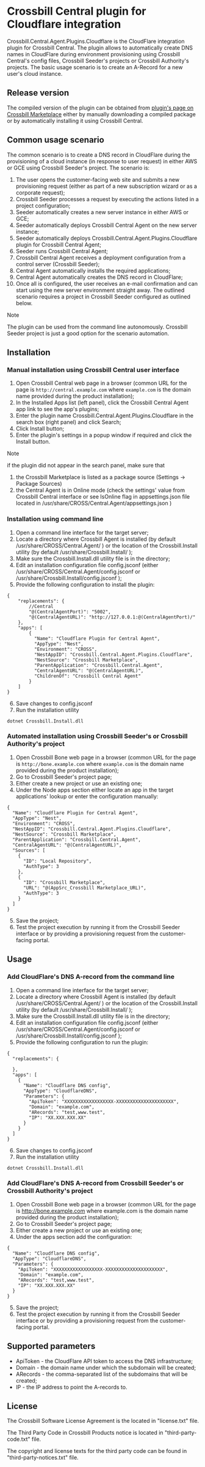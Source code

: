 # Crossbill Central plugin for Cloudflare integration

Crossbill.Central.Agent.Plugins.Cloudflare is the CloudFlare integration plugin for Crossbill Central. The plugin allows to automatically create DNS names in CloudFlare during environment provisioning using Crossbill Central's config files, Crossbill Seeder's projects or Crossbill Authority's projects. The basic usage scenario is to create an A-Record for a new user's cloud instance.

## Release version

The compiled version of the plugin can be obtained from [plugin's page on Crossbill Marketplace](https://marketplace.crossbillsoftware.com/en/Apps/Details/Crossbill.Central.Agent.Plugins.Cloudflare/) either by manually downloading a compiled package or by automatically installing it using Crossbill Central.

## Common usage scenario
The common scenario is to create a DNS record in CloudFlare during the provisioning of a cloud instance (in response to user request) in either AWS or GCE using Crossbill Seeder's project. The scenario is:
1. The user opens the customer-facing web site and submits a new provisioning request (either as part of a new subscription wizard or as a corporate request);
2. Crossbill Seeder processes a request by executing the actions listed in a project configuration;
3. Seeder automatically creates a new server instance in either AWS or GCE;
4. Seeder automatically deploys Crossbill Central Agent on the new server instance;
5. Seeder automatically deploys Crossbill.Central.Agent.Plugins.Cloudflare plugin for Crossbill Central Agent;
6. Seeder runs Crossbill Central Agent;
7. Crossbill Central Agent receives a deployment configuration from a control server (Crossbill Seeder);
8. Central Agent automatically installs the required applications;
9. Central Agent automatically creates the DNS record in CloudFlare;
10. Once all is configured, the user receives an e-mail confirmation and can start using the new server environment straight away.
The outlined scenario requires a project in Crossbill Seeder configured as outlined below.

> [!NOTE]
> The plugin can be used from the command line autonomously. Crossbill Seeder project is just a good option for the scenario automation.


## Installation
### Manual installation using Crossbill Central user interface
1. Open Crossbill Central web page in a browser (common URL for the page is `http://central.example.com` where `example.com` is the domain name provided during the product installation);
2. In the Installed Apps list (left panel), click the Crossbill Central Agent app link to see the app's plugins;
3. Enter the plugin name Crossbill.Central.Agent.Plugins.Cloudflare in the search box (right panel) and click Search;
4. Click Install button;
5. Enter the plugin's settings in a popup window if required and click the Install button.

> [!NOTE]
> if the plugin did not appear in the search panel, make sure that
> 1. the Crossbill Marketplace is listed as a package source (Settings -> Package Sources)
> 2. the Central Agent is in Online mode (check the settings' value from Crossbill Central interface or see IsOnline flag in appsettings.json file located in /usr/share/CROSS/Central.Agent/appsettings.json )

### Installation using command line
1. Open a command line interface for the target server;
2. Locate a directory where Crossbill Agent is installed (by default /usr/share/CROSS/Central.Agent/ ) or the location of the Crossbill.Install utility (by default /usr/share/Crossbill.Install/ );
3. Make sure the Crossbill.Install.dll utility file is in the directory;
4. Edit an installation configuration file config.jsconf (either /usr/share/CROSS/Central.Agent/config.jsconf or /usr/share/Crossbill.Install/config.jsconf );
5. Provide the following configuration to install the plugin:
```
{
    "replacements": {
        //Central
        "@(CentralAgentPort)": "5002",
        "@(CentralAgentURL)": "http://127.0.0.1:@(CentralAgentPort)/"
    },
    "apps": [
		{
		  "Name": "Cloudflare Plugin for Central Agent",
		  "AppType": "Nest",
		  "Environment": "CROSS",
		  "NestAppID": "Crossbill.Central.Agent.Plugins.Cloudflare",
		  "NestSource": "Crossbill Marketplace",
		  "ParentApplication": "Crossbill.Central.Agent",
		  "CentralAgentURL": "@(CentralAgentURL)",
          "ChildrenOf": "Crossbill Central Agent"
		}
	]
}
```
6. Save changes to config.jsconf
7. Run the installation utility
```
dotnet Crossbill.Install.dll
```

### Automated installation using Crossbill Seeder's or Crossbill Authority's project
1. Open Crossbill Bone web page in a browser (common URL for the page is `http://bone.example.com` where `example.com` is the domain name provided during the product installation);
2. Go to Crossbill Seeder's project page;
3. Either create a new project or use an existing one;
4. Under the Node apps section either locate an app in the target applications' lookup or enter the configuration manually:
```
{
  "Name": "Cloudflare Plugin for Central Agent",
  "AppType": "Nest",
  "Environment": "CROSS",
  "NestAppID": "Crossbill.Central.Agent.Plugins.Cloudflare",
  "NestSource": "Crossbill Marketplace",
  "ParentApplication": "Crossbill.Central.Agent",
  "CentralAgentURL": "@(CentralAgentURL)",
  "Sources": [
	{
	  "ID": "Local Repository",
	  "AuthType": 3
	},
	{
	  "ID": "Crossbill Marketplace",
	  "URL": "@(AppSrc_Crossbill Marketplace_URL)",
	  "AuthType": 3
	}
  ]
}
```
5. Save the project;
6. Test the project execution by running it from the Crossbill Seeder interface or by providing a provisioning request from the customer-facing portal.

## Usage
### Add CloudFlare's DNS A-record from the command line
1. Open a command line interface for the target server;
2. Locate a directory where Crossbill Agent is installed (by default /usr/share/CROSS/Central.Agent/ ) or the location of the Crossbill.Install utility (by default /usr/share/Crossbill.Install/ );
3. Make sure the Crossbill.Install.dll utility file is in the directory;
4. Edit an installation configuration file config.jsconf (either /usr/share/CROSS/Central.Agent/config.jsconf or /usr/share/Crossbill.Install/config.jsconf );
5. Provide the following configuration to run the plugin:
```
{
  "replacements": {
    
  },
  "apps": [
    {
      "Name": "Cloudflare DNS config",
      "AppType": "CloudflareDNS",
      "Parameters": {
        "ApiToken": "XXXXXXXXXXXXXXXXXX-XXXXXXXXXXXXXXXXXXXXX",
        "Domain": "example.com",
        "ARecords": "test,www.test",
        "IP": "XX.XXX.XXX.XX"
      }
    }
  ]
}
```
6. Save changes to config.jsconf
7. Run the installation utility
```
dotnet Crossbill.Install.dll
```

### Add CloudFlare's DNS A-record from Crossbill Seeder's or Crossbill Authority's project
1. Open Crossbill Bone web page in a browser (common URL for the page is http://bone.example.com where example.com is the domain name provided during the product installation);
2. Go to Crossbill Seeder's project page;
3. Either create a new project or use an existing one;
4. Under the apps section add the configuration:
```
{
  "Name": "Cloudflare DNS config",
  "AppType": "CloudflareDNS",
  "Parameters": {
	"ApiToken": "XXXXXXXXXXXXXXXXXX-XXXXXXXXXXXXXXXXXXXXX",
	"Domain": "example.com",
	"ARecords": "test,www.test",
	"IP": "XX.XXX.XXX.XX"
  }
}
```
5. Save the project;
6. Test the project execution by running it from the Crossbill Seeder interface or by providing a provisioning request from the customer-facing portal.

## Supported parameters
* ApiToken - the CloudFlare API token to access the DNS infrastructure;
* Domain - the domain name under which the subdomain will be created;
* ARecords - the comma-separated list of the subdomains that will be created;
* IP - the IP address to point the A-records to.

## License

The Crossbill Software License Agreement is the located in "license.txt" file.

The Third Party Code in Crossbill Products notice is located in "third-party-code.txt" file.

The copyright and license texts for the third party code can be found in "third-party-notices.txt" file.

